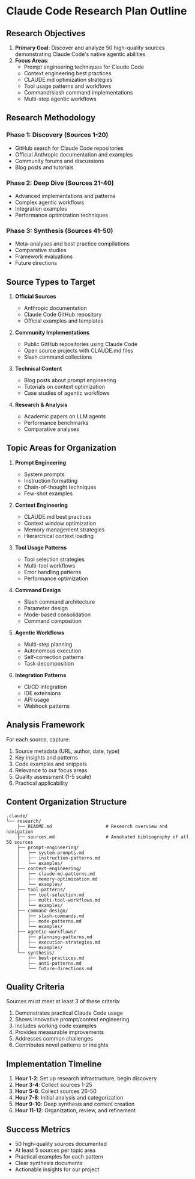 # Claude Code Research Plan Outline

## Research Objectives

1. **Primary Goal**: Discover and analyze 50 high-quality sources demonstrating Claude Code's native agentic abilities
2. **Focus Areas**:
   - Prompt engineering techniques for Claude Code
   - Context engineering best practices
   - CLAUDE.md optimization strategies
   - Tool usage patterns and workflows
   - Command/slash command implementations
   - Multi-step agentic workflows

## Research Methodology

### Phase 1: Discovery (Sources 1-20)
- GitHub search for Claude Code repositories
- Official Anthropic documentation and examples
- Community forums and discussions
- Blog posts and tutorials

### Phase 2: Deep Dive (Sources 21-40)
- Advanced implementations and patterns
- Complex agentic workflows
- Integration examples
- Performance optimization techniques

### Phase 3: Synthesis (Sources 41-50)
- Meta-analyses and best practice compilations
- Comparative studies
- Framework evaluations
- Future directions

## Source Types to Target

1. **Official Sources**
   - Anthropic documentation
   - Claude Code GitHub repository
   - Official examples and templates

2. **Community Implementations**
   - Public GitHub repositories using Claude Code
   - Open source projects with CLAUDE.md files
   - Slash command collections

3. **Technical Content**
   - Blog posts about prompt engineering
   - Tutorials on context optimization
   - Case studies of agentic workflows

4. **Research & Analysis**
   - Academic papers on LLM agents
   - Performance benchmarks
   - Comparative analyses

## Topic Areas for Organization

1. **Prompt Engineering**
   - System prompts
   - Instruction formatting
   - Chain-of-thought techniques
   - Few-shot examples

2. **Context Engineering**
   - CLAUDE.md best practices
   - Context window optimization
   - Memory management strategies
   - Hierarchical context loading

3. **Tool Usage Patterns**
   - Tool selection strategies
   - Multi-tool workflows
   - Error handling patterns
   - Performance optimization

4. **Command Design**
   - Slash command architecture
   - Parameter design
   - Mode-based consolidation
   - Command composition

5. **Agentic Workflows**
   - Multi-step planning
   - Autonomous execution
   - Self-correction patterns
   - Task decomposition

6. **Integration Patterns**
   - CI/CD integration
   - IDE extensions
   - API usage
   - Webhook patterns

## Analysis Framework

For each source, capture:
1. Source metadata (URL, author, date, type)
2. Key insights and patterns
3. Code examples and snippets
4. Relevance to our focus areas
5. Quality assessment (1-5 scale)
6. Practical applicability

## Content Organization Structure

```
.claude/
└── research/
    ├── README.md                    # Research overview and navigation
    ├── sources.md                   # Annotated bibliography of all 50 sources
    ├── prompt-engineering/
    │   ├── system-prompts.md
    │   ├── instruction-patterns.md
    │   └── examples/
    ├── context-engineering/
    │   ├── claude-md-patterns.md
    │   ├── memory-optimization.md
    │   └── examples/
    ├── tool-patterns/
    │   ├── tool-selection.md
    │   ├── multi-tool-workflows.md
    │   └── examples/
    ├── command-design/
    │   ├── slash-commands.md
    │   ├── mode-patterns.md
    │   └── examples/
    ├── agentic-workflows/
    │   ├── planning-patterns.md
    │   ├── execution-strategies.md
    │   └── examples/
    └── synthesis/
        ├── best-practices.md
        ├── anti-patterns.md
        └── future-directions.md
```

## Quality Criteria

Sources must meet at least 3 of these criteria:
1. Demonstrates practical Claude Code usage
2. Shows innovative prompt/context engineering
3. Includes working code examples
4. Provides measurable improvements
5. Addresses common challenges
6. Contributes novel patterns or insights

## Implementation Timeline

1. **Hour 1-2**: Set up research infrastructure, begin discovery
2. **Hour 3-4**: Collect sources 1-25
3. **Hour 5-6**: Collect sources 26-50
4. **Hour 7-8**: Initial analysis and categorization
5. **Hour 9-10**: Deep synthesis and content creation
6. **Hour 11-12**: Organization, review, and refinement

## Success Metrics

- 50 high-quality sources documented
- At least 5 sources per topic area
- Practical examples for each pattern
- Clear synthesis documents
- Actionable insights for our project